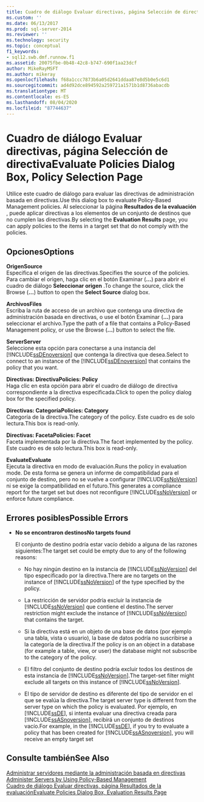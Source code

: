 ```yaml
---
title: Cuadro de diálogo Evaluar directivas, página Selección de directiva | Microsoft Docs
ms.custom: ''
ms.date: 06/13/2017
ms.prod: sql-server-2014
ms.reviewer: ''
ms.technology: security
ms.topic: conceptual
f1_keywords:
- sql12.swb.dmf.runnow.f1
ms.assetid: 20075fbe-0b48-42c8-b747-690f1aa23dcf
author: MikeRayMSFT
ms.author: mikeray
ms.openlocfilehash: f68a1ccc7873b6a05d2641ddaa87e8d5b0e5c6d1
ms.sourcegitcommit: ad4d92dce894592a259721a1571b1d8736abacdb
ms.translationtype: MT
ms.contentlocale: es-ES
ms.lasthandoff: 08/04/2020
ms.locfileid: "87744637"
---
```

# <a name="evaluate-policies-dialog-box-policy-selection-page"></a><span data-ttu-id="f1951-102">Cuadro de diálogo Evaluar directivas, página Selección de directiva</span><span class="sxs-lookup"><span data-stu-id="f1951-102">Evaluate Policies Dialog Box, Policy Selection Page</span></span>
  <span data-ttu-id="f1951-103">Utilice este cuadro de diálogo para evaluar las directivas de administración basada en directivas.</span><span class="sxs-lookup"><span data-stu-id="f1951-103">Use this dialog box to evaluate Policy-Based Management policies.</span></span> <span data-ttu-id="f1951-104">Al seleccionar la página **Resultados de la evaluación** , puede aplicar directivas a los elementos de un conjunto de destinos que no cumplen las directivas.</span><span class="sxs-lookup"><span data-stu-id="f1951-104">By selecting the **Evaluation Results** page, you can apply policies to the items in a target set that do not comply with the policies.</span></span>  
  
## <a name="options"></a><span data-ttu-id="f1951-105">Opciones</span><span class="sxs-lookup"><span data-stu-id="f1951-105">Options</span></span>  
 <span data-ttu-id="f1951-106">**Origen**</span><span class="sxs-lookup"><span data-stu-id="f1951-106">**Source**</span></span>  
 <span data-ttu-id="f1951-107">Especifica el origen de las directivas.</span><span class="sxs-lookup"><span data-stu-id="f1951-107">Specifies the source of the policies.</span></span> <span data-ttu-id="f1951-108">Para cambiar el origen, haga clic en el botón Examinar (**...**) para abrir el cuadro de diálogo **Seleccionar origen** .</span><span class="sxs-lookup"><span data-stu-id="f1951-108">To change the source, click the Browse (**...**) button to open the **Select Source** dialog box.</span></span>  
  
 <span data-ttu-id="f1951-109">**Archivos**</span><span class="sxs-lookup"><span data-stu-id="f1951-109">**Files**</span></span>  
 <span data-ttu-id="f1951-110">Escriba la ruta de acceso de un archivo que contenga una directiva de administración basada en directivas, o use el botón Examinar (**...**) para seleccionar el archivo.</span><span class="sxs-lookup"><span data-stu-id="f1951-110">Type the path of a file that contains a Policy-Based Management policy, or use the Browse (**...**) button to select the file.</span></span>  
  
 <span data-ttu-id="f1951-111">**Server**</span><span class="sxs-lookup"><span data-stu-id="f1951-111">**Server**</span></span>  
 <span data-ttu-id="f1951-112">Seleccione esta opción para conectarse a una instancia del [!INCLUDE[ssDEnoversion](../../includes/ssdenoversion-md.md)] que contenga la directiva que desea.</span><span class="sxs-lookup"><span data-stu-id="f1951-112">Select to connect to an instance of the [!INCLUDE[ssDEnoversion](../../includes/ssdenoversion-md.md)] that contains the policy that you want.</span></span>  
  
 <span data-ttu-id="f1951-113">**Directivas: Directiva**</span><span class="sxs-lookup"><span data-stu-id="f1951-113">**Policies: Policy**</span></span>  
 <span data-ttu-id="f1951-114">Haga clic en esta opción para abrir el cuadro de diálogo de directiva correspondiente a la directiva especificada.</span><span class="sxs-lookup"><span data-stu-id="f1951-114">Click to open the policy dialog box for the specified policy.</span></span>  
  
 <span data-ttu-id="f1951-115">**Directivas: Categoría**</span><span class="sxs-lookup"><span data-stu-id="f1951-115">**Policies: Category**</span></span>  
 <span data-ttu-id="f1951-116">Categoría de la directiva.</span><span class="sxs-lookup"><span data-stu-id="f1951-116">The category of the policy.</span></span> <span data-ttu-id="f1951-117">Este cuadro es de solo lectura.</span><span class="sxs-lookup"><span data-stu-id="f1951-117">This box is read-only.</span></span>  
  
 <span data-ttu-id="f1951-118">**Directivas: Faceta**</span><span class="sxs-lookup"><span data-stu-id="f1951-118">**Policies: Facet**</span></span>  
 <span data-ttu-id="f1951-119">Faceta implementada por la directiva.</span><span class="sxs-lookup"><span data-stu-id="f1951-119">The facet implemented by the policy.</span></span> <span data-ttu-id="f1951-120">Este cuadro es de solo lectura.</span><span class="sxs-lookup"><span data-stu-id="f1951-120">This box is read-only.</span></span>  
  
 <span data-ttu-id="f1951-121">**Evaluate**</span><span class="sxs-lookup"><span data-stu-id="f1951-121">**Evaluate**</span></span>  
 <span data-ttu-id="f1951-122">Ejecuta la directiva en modo de evaluación.</span><span class="sxs-lookup"><span data-stu-id="f1951-122">Runs the policy in evaluation mode.</span></span> <span data-ttu-id="f1951-123">De esta forma se genera un informe de compatibilidad para el conjunto de destino, pero no se vuelve a configurar [!INCLUDE[ssNoVersion](../../includes/ssnoversion-md.md)] ni se exige la compatibilidad en el futuro.</span><span class="sxs-lookup"><span data-stu-id="f1951-123">This generates a compliance report for the target set but does not reconfigure [!INCLUDE[ssNoVersion](../../includes/ssnoversion-md.md)] or enforce future compliance.</span></span>  
  
## <a name="possible-errors"></a><span data-ttu-id="f1951-124">Errores posibles</span><span class="sxs-lookup"><span data-stu-id="f1951-124">Possible Errors</span></span>  
  
-   <span data-ttu-id="f1951-125">**No se encontraron destinos**</span><span class="sxs-lookup"><span data-stu-id="f1951-125">**No targets found**</span></span>  
  
     <span data-ttu-id="f1951-126">El conjunto de destino podría estar vacío debido a alguna de las razones siguientes:</span><span class="sxs-lookup"><span data-stu-id="f1951-126">The target set could be empty due to any of the following reasons:</span></span>  
  
    -   <span data-ttu-id="f1951-127">No hay ningún destino en la instancia de [!INCLUDE[ssNoVersion](../../includes/ssnoversion-md.md)] del tipo especificado por la directiva.</span><span class="sxs-lookup"><span data-stu-id="f1951-127">There are no targets on the instance of [!INCLUDE[ssNoVersion](../../includes/ssnoversion-md.md)] of the type specified by the policy.</span></span>  
  
    -   <span data-ttu-id="f1951-128">La restricción de servidor podría excluir la instancia de [!INCLUDE[ssNoVersion](../../includes/ssnoversion-md.md)] que contiene el destino.</span><span class="sxs-lookup"><span data-stu-id="f1951-128">The server restriction might exclude the instance of [!INCLUDE[ssNoVersion](../../includes/ssnoversion-md.md)] that contains the target.</span></span>  
  
    -   <span data-ttu-id="f1951-129">Si la directiva está en un objeto de una base de datos (por ejemplo una tabla, vista o usuario), la base de datos podría no suscribirse a la categoría de la directiva.</span><span class="sxs-lookup"><span data-stu-id="f1951-129">If the policy is on an object in a database (for example a table, view, or user) the database might not subscribe to the category of the policy.</span></span>  
  
    -   <span data-ttu-id="f1951-130">El filtro del conjunto de destino podría excluir todos los destinos de esta instancia de [!INCLUDE[ssNoVersion](../../includes/ssnoversion-md.md)].</span><span class="sxs-lookup"><span data-stu-id="f1951-130">The target-set filter might exclude all targets on this instance of [!INCLUDE[ssNoVersion](../../includes/ssnoversion-md.md)].</span></span>  
  
    -   <span data-ttu-id="f1951-131">El tipo de servidor de destino es diferente del tipo de servidor en el que se evalúa la directiva.</span><span class="sxs-lookup"><span data-stu-id="f1951-131">The target server type is different from the server type on which the policy is evaluated.</span></span> <span data-ttu-id="f1951-132">Por ejemplo, en [!INCLUDE[ssDE](../../includes/ssde-md.md)], si intenta evaluar una directiva creada para [!INCLUDE[ssASnoversion](../../includes/ssasnoversion-md.md)], recibirá un conjunto de destinos vacío.</span><span class="sxs-lookup"><span data-stu-id="f1951-132">For example, in the [!INCLUDE[ssDE](../../includes/ssde-md.md)], if you try to evaluate a policy that has been created for [!INCLUDE[ssASnoversion](../../includes/ssasnoversion-md.md)], you will receive an empty target set</span></span>  
  
## <a name="see-also"></a><span data-ttu-id="f1951-133">Consulte también</span><span class="sxs-lookup"><span data-stu-id="f1951-133">See Also</span></span>  
 <span data-ttu-id="f1951-134">[Administrar servidores mediante la administración basada en directivas](administer-servers-by-using-policy-based-management.md) </span><span class="sxs-lookup"><span data-stu-id="f1951-134">[Administer Servers by Using Policy-Based Management](administer-servers-by-using-policy-based-management.md) </span></span>  
 [<span data-ttu-id="f1951-135">Cuadro de diálogo Evaluar directivas, página Resultados de la evaluación</span><span class="sxs-lookup"><span data-stu-id="f1951-135">Evaluate Policies Dialog Box, Evaluation Results Page</span></span>](evaluate-policies-dialog-box-evaluation-results-page.md)  
  
  

